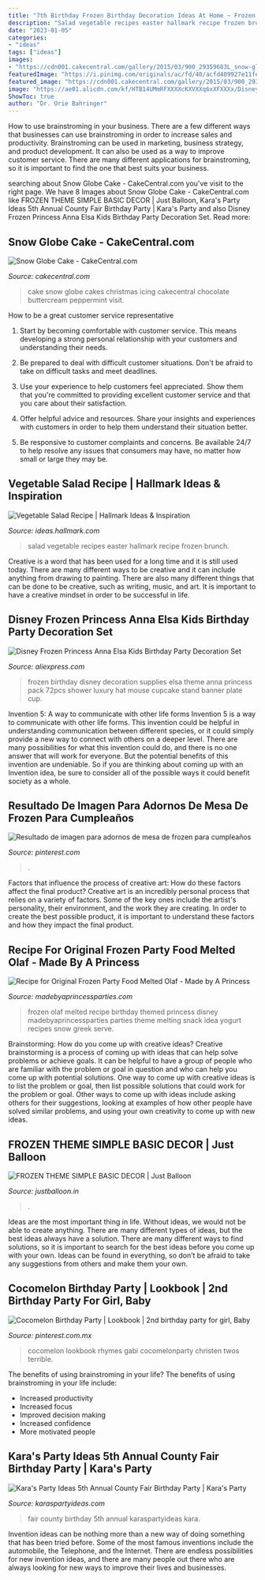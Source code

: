 ```yaml
---
title: "7th Birthday Frozen Birthday Decoration Ideas At Home ~ Frozen Birthday Disney Decoration Supplies Elsa Theme Anna Princess Pack 72pcs Shower Luxury Hat Mouse Cupcake Stand Banner Plate Cup"
description: "Salad vegetable recipes easter hallmark recipe frozen brunch"
date: "2023-01-05"
categories:
- "ideas"
tags: ["ideas"]
images:
- "https://cdn001.cakecentral.com/gallery/2015/03/900_29359683L_snow-globe-cake.jpg"
featuredImage: "https://i.pinimg.com/originals/ac/fd/40/acfd409927e11fe05701d2755c98f0e2.jpg"
featured_image: "https://cdn001.cakecentral.com/gallery/2015/03/900_29359683L_snow-globe-cake.jpg"
image: "https://ae01.alicdn.com/kf/HTB14UMmRFXXXXcKXVXXq6xXFXXXx/Disney-Frozen-Princess-Anna-Elsa-Kids-Birthday-Party-Decoration-Set-Party-Supplies-cup-plate-banner-hat.jpg"
ShowToc: true
author: "Dr. Orie Bahringer"
---
```



How to use brainstroming in your business.
There are a few different ways that businesses can use brainstroming in order to increase sales and productivity. Brainstroming can be used in marketing, business strategy, and product development. It can also be used as a way to improve customer service. There are many different applications for brainstroming, so it is important to find the one that best suits your business.

	

		
searching about Snow Globe Cake - CakeCentral.com you've visit to the right page. We have 8 Images about Snow Globe Cake - CakeCentral.com like FROZEN THEME SIMPLE BASIC DECOR | Just Balloon, Kara&#039;s Party Ideas 5th Annual County Fair Birthday Party | Kara&#039;s Party and also Disney Frozen Princess Anna Elsa Kids Birthday Party Decoration Set. Read more:
		
    
## Snow Globe Cake - CakeCentral.com

<img loading=lazy src="https://cdn001.cakecentral.com/gallery/2015/03/900_29359683L_snow-globe-cake.jpg" onerror="this.onerror=null;this.src='https://tse4.mm.bing.net/th?id=OIP.JlwrGR_cmT7KlwFHB9lqxQHaJL&amp;pid=15.1';" alt="Snow Globe Cake - CakeCentral.com">

_Source: cakecentral.com_

>cake snow globe cakes christmas icing cakecentral chocolate buttercream peppermint visit. 

	

How to be a great customer service representative
1. Start by becoming comfortable with customer service. This means developing a strong personal relationship with your customers and understanding their needs.
2. Be prepared to deal with difficult customer situations. Don't be afraid to take on difficult tasks and meet deadlines.

3. Use your experience to help customers feel appreciated. Show them that you're committed to providing excellent customer service and that you care about their satisfaction.

4. Offer helpful advice and resources. Share your insights and experiences with customers in order to help them understand their situation better.

5. Be responsive to customer complaints and concerns. Be available 24/7 to help resolve any issues that consumers may have, no matter how small or large they may be.

    
## Vegetable Salad Recipe | Hallmark Ideas &amp; Inspiration

<img loading=lazy src="https://ideas.hallmark.com/wp-content/uploads/2016/11/Spring-Vegetable-Salad-600.jpg" onerror="this.onerror=null;this.src='https://tse2.mm.bing.net/th?id=OIP.KRvmPyuBU-RDJavEZkTtRwHaHa&amp;pid=15.1';" alt="Vegetable Salad Recipe | Hallmark Ideas &amp; Inspiration">

_Source: ideas.hallmark.com_

>salad vegetable recipes easter hallmark recipe frozen brunch. 

	

Creative is a word that has been used for a long time and it is still used today. There are many different ways to be creative and it can include anything from drawing to painting. There are also many different things that can be done to be creative, such as writing, music, and art. It is important to have a creative mindset in order to be successful in life.

    
## Disney Frozen Princess Anna Elsa Kids Birthday Party Decoration Set

<img loading=lazy src="https://ae01.alicdn.com/kf/HTB14UMmRFXXXXcKXVXXq6xXFXXXx/Disney-Frozen-Princess-Anna-Elsa-Kids-Birthday-Party-Decoration-Set-Party-Supplies-cup-plate-banner-hat.jpg" onerror="this.onerror=null;this.src='https://tse2.mm.bing.net/th?id=OIP.hrEoZNWGhT7XHOieFKE19AHaHa&amp;pid=15.1';" alt="Disney Frozen Princess Anna Elsa Kids Birthday Party Decoration Set">

_Source: aliexpress.com_

>frozen birthday disney decoration supplies elsa theme anna princess pack 72pcs shower luxury hat mouse cupcake stand banner plate cup. 

	

Invention 5: A way to communicate with other life forms
Invention 5 is a way to communicate with other life forms. This invention could be helpful in understanding communication between different species, or it could simply provide a new way to connect with others on a deeper level. There are many possibilities for what this invention could do, and there is no one answer that will work for everyone. But the potential benefits of this invention are undeniable. So if you are thinking about coming up with an Invention idea, be sure to consider all of the possible ways it could benefit society as a whole.

    
## Resultado De Imagen Para Adornos De Mesa De Frozen Para Cumpleaños

<img loading=lazy src="https://i.pinimg.com/originals/ac/fd/40/acfd409927e11fe05701d2755c98f0e2.jpg" onerror="this.onerror=null;this.src='https://tse2.mm.bing.net/th?id=OIP.PxyeGqBvQI9ragjGJglulwHaJ4&amp;pid=15.1';" alt="Resultado de imagen para adornos de mesa de frozen para cumpleaños">

_Source: pinterest.com_

>. 

	

Factors that influence the process of creative art: How do these factors affect the final product?
Creative art is an incredibly personal process that relies on a variety of factors. Some of the key ones include the artist's personality, their environment, and the work they are creating. In order to create the best possible product, it is important to understand these factors and how they impact the final product.

    
## Recipe For Original Frozen Party Food Melted Olaf - Made By A Princess

<img loading=lazy src="http://www.madebyaprincessparties.com/wp-content/uploads/2014/05/frozen-party-melted-olaf-recipe.png" onerror="this.onerror=null;this.src='https://tse3.mm.bing.net/th?id=OIP.xgCrMYyaOQZN2kwBE0ltIAHaKW&amp;pid=15.1';" alt="Recipe for Original Frozen Party Food Melted Olaf - Made by A Princess">

_Source: madebyaprincessparties.com_

>frozen olaf melted recipe birthday themed princess disney madebyaprincessparties parties theme melting snack idea yogurt recipes snow greek serve. 

	

Brainstorming: How do you come up with creative ideas?
Creative brainstorming is a process of coming up with ideas that can help solve problems or achieve goals. It can be helpful to have a group of people who are familiar with the problem or goal in question and who can help you come up with potential solutions. One way to come up with creative ideas is to list the problem or goal, then list possible solutions that could work for the problem or goal. Other ways to come up with ideas include asking others for their suggestions, looking at examples of how other people have solved similar problems, and using your own creativity to come up with new ideas.

    
## FROZEN THEME SIMPLE BASIC DECOR | Just Balloon

<img loading=lazy src="https://www.justballoon.in/wp-content/uploads/2020/06/1474061562692655229-1.jpeg" onerror="this.onerror=null;this.src='https://tse1.mm.bing.net/th?id=OIP.5bx9bsRXeCZIZJFoDdaFgQHaFj&amp;pid=15.1';" alt="FROZEN THEME SIMPLE BASIC DECOR | Just Balloon">

_Source: justballoon.in_

>. 

	

Ideas are the most important thing in life. Without ideas, we would not be able to create anything. There are many different types of ideas, but the best ideas always have a solution. There are many different ways to find solutions, so it is important to search for the best ideas before you come up with your own. Ideas can be found in everything, so don’t be afraid to take any suggestions from others and make them your own.

    
## Cocomelon Birthday Party | Lookbook | 2nd Birthday Party For Girl, Baby

<img loading=lazy src="https://i.pinimg.com/736x/57/7c/f4/577cf4f84114c8fa1d4513048b7e2f48.jpg" onerror="this.onerror=null;this.src='https://tse3.mm.bing.net/th?id=OIP.EQCdzhaDVSFmUz0K-quT0QHaJ3&amp;pid=15.1';" alt="Cocomelon Birthday Party | Lookbook | 2nd birthday party for girl, Baby">

_Source: pinterest.com.mx_

>cocomelon lookbook rhymes gabi cocomelonparty christen twos terrible. 

	

The benefits of using brainstroming in your life?
The benefits of using brainstroming in your life include: 
- Increased productivity 
- Increased focus 
- Improved decision making 
- Increased confidence 
- More motivated people

    
## Kara&#039;s Party Ideas 5th Annual County Fair Birthday Party | Kara&#039;s Party

<img loading=lazy src="https://karaspartyideas.com/wp-content/uploads/2017/07/5th-Annual-County-Fair-Birthday-Party-via-Karas-Party-Ideas-KarasPartyIdeas.com27.jpg" onerror="this.onerror=null;this.src='https://tse4.mm.bing.net/th?id=OIP.wkOpcAOfXvIKfNyWwbbo7wHaLH&amp;pid=15.1';" alt="Kara&#039;s Party Ideas 5th Annual County Fair Birthday Party | Kara&#039;s Party">

_Source: karaspartyideas.com_

>fair county birthday 5th annual karaspartyideas kara. 

	

Invention ideas can be nothing more than a new way of doing something that has been tried before. Some of the most famous inventions include the automobile, the Telephone, and the Internet. There are endless possibilities for new invention ideas, and there are many people out there who are always looking for new ways to improve their lives and businesses.

